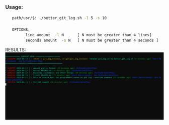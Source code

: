 ### Usage:

```bash
   path/usr/$: ./better_git_log.sh -l 5 -s 10
```

#### 
```bash
   OPTIONS:
         line amount  -l N      [ N must be greater than 4 lines]
         seconds amount  -s N   [ N must be greater than 4 seconds ]
```

RESULTS:
![img](https://github.com/PythonDrinkCoffee/git_toolbox/blob/git_log_toolbox/imgs/better_git_log.png)
